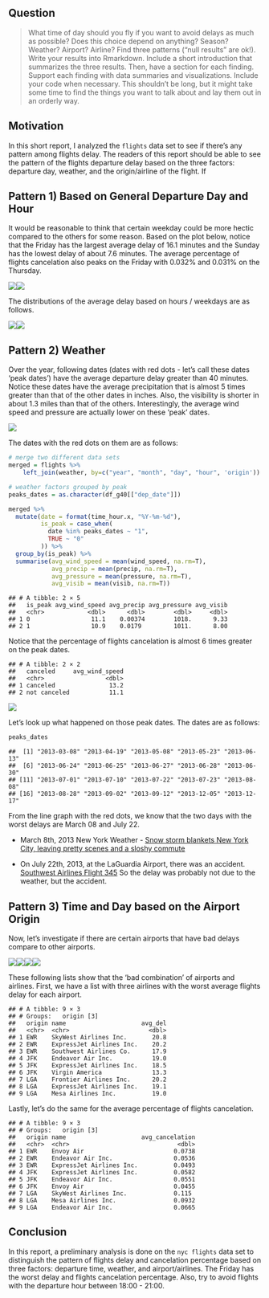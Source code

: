 ## Question

> What time of day should you fly if you want to avoid delays as much as
> possible? Does this choice depend on anything? Season? Weather?
> Airport? Airline? Find three patterns (“null results” are ok!). Write
> your results into Rmarkdown. Include a short introduction that
> summarizes the three results. Then, have a section for each finding.
> Support each finding with data summaries and visualizations. Include
> your code when necessary. This shouldn’t be long, but it might take
> some time to find the things you want to talk about and lay them out
> in an orderly way.

## Motivation

In this short report, I analyzed the `flights` data set to see if
there’s any pattern among flights delay. The readers of this report
should be able to see the pattern of the flights departure delay based
on the three factors: departure day, weather, and the origin/airline of
the flight. If

## Pattern 1) Based on General Departure Day and Hour

It would be reasonable to think that certain weekday could be more
hectic compared to the others for some reason. Based on the plot below,
notice that the Friday has the largest average delay of 16.1 minutes and
the Sunday has the lowest delay of about 7.6 minutes. The average
percentage of flights cancelation also peaks on the Friday with 0.032%
and 0.031% on the Thursday.

![](433-hw2_files/figure-markdown_github/unnamed-chunk-3-1.png)![](433-hw2_files/figure-markdown_github/unnamed-chunk-3-2.png)

The distributions of the average delay based on hours / weekdays are as
follows.

![](433-hw2_files/figure-markdown_github/unnamed-chunk-4-1.png)![](433-hw2_files/figure-markdown_github/unnamed-chunk-4-2.png)

## Pattern 2) Weather

Over the year, following dates (dates with red dots - let’s call these
dates ‘peak dates’) have the average departure delay greater than 40
minutes. Notice these dates have the average precipitation that is
almost 5 times greater than that of the other dates in inches. Also, the
visibility is shorter in about 1.3 miles than that of the others.
Interestingly, the average wind speed and pressure are actually lower on
these ‘peak’ dates.

![](433-hw2_files/figure-markdown_github/unnamed-chunk-5-1.png)

The dates with the red dots on them are as follows:

``` r
# merge two different data sets
merged = flights %>%
    left_join(weather, by=c("year", "month", "day", "hour", 'origin'))
```

``` r
# weather factors grouped by peak
peaks_dates = as.character(df_g40[["dep_date"]])

merged %>% 
  mutate(date = format(time_hour.x, "%Y-%m-%d"),
         is_peak = case_when(
           date %in% peaks_dates ~ "1",
           TRUE ~ "0"
         )) %>%
  group_by(is_peak) %>%
  summarise(avg_wind_speed = mean(wind_speed, na.rm=T),
            avg_precip = mean(precip, na.rm=T),
            avg_pressure = mean(pressure, na.rm=T),
            avg_visib = mean(visib, na.rm=T))
```

    ## # A tibble: 2 × 5
    ##   is_peak avg_wind_speed avg_precip avg_pressure avg_visib
    ##   <chr>            <dbl>      <dbl>        <dbl>     <dbl>
    ## 1 0                 11.1    0.00374        1018.      9.33
    ## 2 1                 10.9    0.0179         1011.      8.00

Notice that the percentage of flights cancelation is almost 6 times
greater on the peak dates.

    ## # A tibble: 2 × 2
    ##   canceled     avg_wind_speed
    ##   <chr>                 <dbl>
    ## 1 canceled               13.2
    ## 2 not canceled           11.1

![](433-hw2_files/figure-markdown_github/unnamed-chunk-8-1.png)

Let’s look up what happened on those peak dates. The dates are as
follows:

``` r
peaks_dates
```

    ##  [1] "2013-03-08" "2013-04-19" "2013-05-08" "2013-05-23" "2013-06-13"
    ##  [6] "2013-06-24" "2013-06-25" "2013-06-27" "2013-06-28" "2013-06-30"
    ## [11] "2013-07-01" "2013-07-10" "2013-07-22" "2013-07-23" "2013-08-08"
    ## [16] "2013-08-28" "2013-09-02" "2013-09-12" "2013-12-05" "2013-12-17"

From the line graph with the red dots, we know that the two days with
the worst delays are March 08 and July 22.

-   March 8th, 2013 New York Weather - [Snow storm blankets New York
    City, leaving pretty scenes and a sloshy
    commute](https://www.nbcnews.com/news/photo/snow-storm-blankets-new-york-city-leaving-pretty-scenes-sloshy-flna1c8776255)

-   On July 22th, 2013, at the LaGuardia Airport, there was an accident.
    [Southwest Airlines Flight
    345](https://en.wikipedia.org/wiki/Southwest_Airlines_Flight_345#:~:text=On%20July%2022%2C%202013%2C%20the,a%20result%20of%20the%20accident.&text=IATA%20flight%20No.&text=ICAO%20flight%20No.)
    So the delay was probably not due to the weather, but the accident.

## Pattern 3) Time and Day based on the Airport Origin

Now, let’s investigate if there are certain airports that have bad
delays compare to other airports.

![](433-hw2_files/figure-markdown_github/unnamed-chunk-10-1.png)![](433-hw2_files/figure-markdown_github/unnamed-chunk-10-2.png)![](433-hw2_files/figure-markdown_github/unnamed-chunk-10-3.png)![](433-hw2_files/figure-markdown_github/unnamed-chunk-10-4.png)

These following lists show that the ‘bad combination’ of airports and
airlines. First, we have a list with three airlines with the worst
average flights delay for each airport.

    ## # A tibble: 9 × 3
    ## # Groups:   origin [3]
    ##   origin name                     avg_del
    ##   <chr>  <chr>                      <dbl>
    ## 1 EWR    SkyWest Airlines Inc.       20.8
    ## 2 EWR    ExpressJet Airlines Inc.    20.2
    ## 3 EWR    Southwest Airlines Co.      17.9
    ## 4 JFK    Endeavor Air Inc.           19.0
    ## 5 JFK    ExpressJet Airlines Inc.    18.5
    ## 6 JFK    Virgin America              13.3
    ## 7 LGA    Frontier Airlines Inc.      20.2
    ## 8 LGA    ExpressJet Airlines Inc.    19.1
    ## 9 LGA    Mesa Airlines Inc.          19.0

Lastly, let’s do the same for the average percentage of flights
cancelation.

    ## # A tibble: 9 × 3
    ## # Groups:   origin [3]
    ##   origin name                     avg_cancelation
    ##   <chr>  <chr>                              <dbl>
    ## 1 EWR    Envoy Air                         0.0738
    ## 2 EWR    Endeavor Air Inc.                 0.0536
    ## 3 EWR    ExpressJet Airlines Inc.          0.0493
    ## 4 JFK    ExpressJet Airlines Inc.          0.0582
    ## 5 JFK    Endeavor Air Inc.                 0.0551
    ## 6 JFK    Envoy Air                         0.0455
    ## 7 LGA    SkyWest Airlines Inc.             0.115 
    ## 8 LGA    Mesa Airlines Inc.                0.0932
    ## 9 LGA    Endeavor Air Inc.                 0.0665

## Conclusion

In this report, a preliminary analysis is done on the `nyc flights` data
set to distinguish the pattern of flights delay and cancelation
percentage based on three factors: departure time, weather, and
airport/airlines. The Friday has the worst delay and flights cancelation
percentage. Also, try to avoid flights with the departure hour between
18:00 - 21:00.
